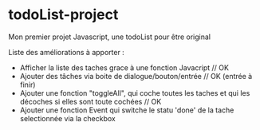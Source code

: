 # todoList-project
Mon premier projet Javascript, une todoList pour être original

Liste des améliorations à apporter :

- Afficher la liste des taches grace à une fonction Javacript // OK
- Ajouter des tâches via boite de dialogue/bouton/entrée // OK (entrée à finir)
- Ajouter une fonction "toggleAll", qui coche toutes les taches et qui les décoches si elles sont toute cochées // OK
- Ajouter une fonction Event qui switche le statu 'done' de la tache selectionnée via la checkbox
